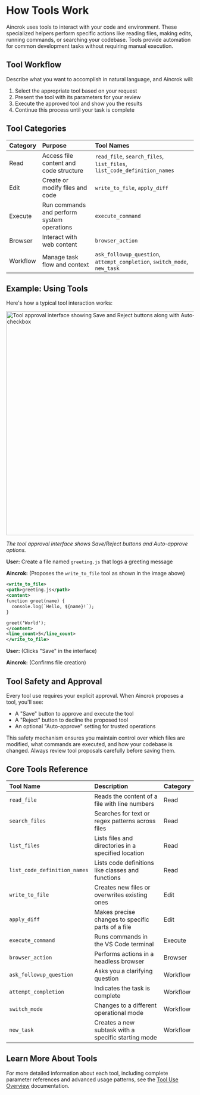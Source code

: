 # How Tools Work

Aincrok uses tools to interact with your code and environment. These specialized helpers perform specific actions like reading files, making edits, running commands, or searching your codebase. Tools provide automation for common development tasks without requiring manual execution.

## Tool Workflow

Describe what you want to accomplish in natural language, and Aincrok will:

1. Select the appropriate tool based on your request
2. Present the tool with its parameters for your review
3. Execute the approved tool and show you the results
4. Continue this process until your task is complete

## Tool Categories

| Category | Purpose                                    | Tool Names                                                               |
| :------- | :----------------------------------------- | :----------------------------------------------------------------------- |
| Read     | Access file content and code structure     | `read_file`, `search_files`, `list_files`, `list_code_definition_names`  |
| Edit     | Create or modify files and code            | `write_to_file`, `apply_diff`                                            |
| Execute  | Run commands and perform system operations | `execute_command`                                                        |
| Browser  | Interact with web content                  | `browser_action`                                                         |
| Workflow | Manage task flow and context               | `ask_followup_question`, `attempt_completion`, `switch_mode`, `new_task` |

## Example: Using Tools

Here's how a typical tool interaction works:

<img src="/img/how-tools-work/how-tools-work.png" alt="Tool approval interface showing Save and Reject buttons along with Auto-approve checkbox" width="600" />

_The tool approval interface shows Save/Reject buttons and Auto-approve options._

**User:** Create a file named `greeting.js` that logs a greeting message

**Aincrok:** (Proposes the `write_to_file` tool as shown in the image above)

```xml
<write_to_file>
<path>greeting.js</path>
<content>
function greet(name) {
  console.log(`Hello, ${name}!`);
}

greet('World');
</content>
<line_count>5</line_count>
</write_to_file>
```

**User:** (Clicks "Save" in the interface)

**Aincrok:** (Confirms file creation)

## Tool Safety and Approval

Every tool use requires your explicit approval. When Aincrok proposes a tool, you'll see:

- A "Save" button to approve and execute the tool
- A "Reject" button to decline the proposed tool
- An optional "Auto-approve" setting for trusted operations

This safety mechanism ensures you maintain control over which files are modified, what commands are executed, and how your codebase is changed. Always review tool proposals carefully before saving them.

## Core Tools Reference

| Tool Name                    | Description                                         | Category |
| :--------------------------- | :-------------------------------------------------- | :------- |
| `read_file`                  | Reads the content of a file with line numbers       | Read     |
| `search_files`               | Searches for text or regex patterns across files    | Read     |
| `list_files`                 | Lists files and directories in a specified location | Read     |
| `list_code_definition_names` | Lists code definitions like classes and functions   | Read     |
| `write_to_file`              | Creates new files or overwrites existing ones       | Edit     |
| `apply_diff`                 | Makes precise changes to specific parts of a file   | Edit     |
| `execute_command`            | Runs commands in the VS Code terminal               | Execute  |
| `browser_action`             | Performs actions in a headless browser              | Browser  |
| `ask_followup_question`      | Asks you a clarifying question                      | Workflow |
| `attempt_completion`         | Indicates the task is complete                      | Workflow |
| `switch_mode`                | Changes to a different operational mode             | Workflow |
| `new_task`                   | Creates a new subtask with a specific starting mode | Workflow |

## Learn More About Tools

For more detailed information about each tool, including complete parameter references and advanced usage patterns, see the [Tool Use Overview](/features/tools/tool-use-overview) documentation.
